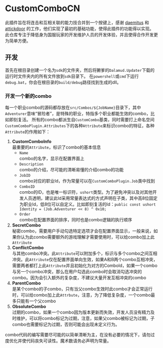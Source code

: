 # CustomComboCN

此插件旨在将连击和互相关联的能力技合并到一个按键上，感谢 [daemitus](https://github.com/attickdoor/XIVComboPlugin)  和 [attickdoor](https://github.com/daemitus/XIVComboPlugin) 的工作，他们实现了最初的基础功能，使得此插件的功能得以实现。
此仓库专注于降低身为国服玩家的开发维护人员的开发体验，并且使得合作开发更为简单方便。

## 开发

首先在根目录创建一个名为`sdk`的文件夹，然后将獭爹的`Dalamud.Updater`下载的运行时文件夹内的所有文件放到`sdk`目录下。
在`powershell`或`cmd`下运行`debug.bat`，你会在根目录的`build/debug`路径找到生成的dll。

### 开发一个新的combo

每一个职业combo的源码都存放在`src/Combos/${JobName}`目录下，其中`Adventurer`意味“冒险者”，是特殊的职业，特指多个职业都能生效的combo，比如即刻复活。
所有的combo都派生自`CustomCombo`基类，同时需要打上命名空间`CustomComboPlugin.Attributes`下的各种`Attribute`来标识combo的特征，各种`Attribute`的作用如下：

1. **CustomComboInfo**  
   最重要的`Attribute`，标识了combo的基本信息
   - `Name`  
   combo的名字，显示在配置界面上
   - `Description`  
   combo的介绍，尽可能的清晰易懂的介绍combo的功能
   - `JobID`  
   combo对应的职业Id，作为常量可以在`CustomComboPlugin.Job`类中找到
   - `ComboID`  
   combo的ID，也是唯一标识符，`ushort`类型。为了避免冲突以及对其他开发人员透明，建议此Id采用常量表达式的方式声明在子类，其中高8位固定为职业Id，低8位可以自定义。比如即刻复活的Id：`public const ushort Identity = (Job.Adventurer << 8) ^ 0x10;`
   - `Order`  
   combo在配置界面的排序，同时也是combo逻辑的执行顺序
2. **SecretCombo**  
   秘密combo，需要用户手动勾选特定选项才会在配置界面显示，一般来说，如果你认为此combo需要额外的游戏理解才需要使用时，可以给combo加上此`Attribute`
3. **ConflictCombo**  
   与其他combo冲突。此`Attribute`可以附加多个，标识与多个combo之间互相冲突。此`Attribute`仅在配置界面单向生效，如果A和B两个combo互相冲突，需要两者都打上此`Attribute`并且初始化为对方的ComboId，如果一个combo与另一个combo冲突，那么在用户勾选此combo时会取消勾选冲突的combo。因为会引入额外的复杂度，不建议大量开发互相冲突的combo
4. **ParentCombo**  
   是某个combo的子combo，只有当父combo生效时此combo才会正常运行时，可以给combo加上此`Attrbute`，注意，为了降低复杂度，一个combo最多只能有一个父combo
5. **ObsoluteCombo**  
   过期的combo，如果一个combo因为版本更新而失效，开发人员没有精力及时维护，可以将combo标记为过期，注意，如果父combo被标记为过期，子combo也需要标记为过期，否则可能会出现未定义行为。

combo代码的编写需要尽可能的以简单清晰为主，在没有必要的情况下，请勿过度优化并使代码丧失可读性。魔术数请务必声明为常量。